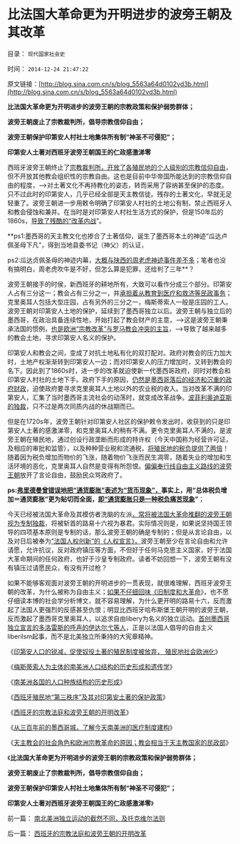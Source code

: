 # 比法国大革命更为开明进步的波旁王朝及其改革

目录： `现代国家社会史` 

时间： `2014-12-24 21:47:22` 

原文链接：[http://blog.sina.com.cn/s/blog_5563a64d0102vd3b.html](http://blog.sina.com.cn/s/blog_5563a64d0102vd3b.html)

**比法国大革命更为开明进步的波旁王朝的宗教政策和保护弱势群体；**

**波旁王朝废止了宗教裁判所，倡导宗教信仰自由；**

**波旁王朝保护印第安人村社土地集体所有制“神圣不可侵犯”；**

**印第安人土著对西班牙波旁王朝国王的仁政感激涕零**

西班牙波旁王朝终止了[宗教裁判所，开放了各殖民地的个人级别的宗教信仰自由](../../../2013/8/29/围剿个体意识主权“绝对的腐败”的“不缺信仰”的歇斯底里.md)，但不开放其他教会组织性的宗教自由。这也是目前中华帝国所能达到的宗教信仰自由的程度，——>对土著文化不再持教化的姿态，转而采用了容纳甚至保护的态度。只不过此时的印第安人，几乎已经全部是天主教信徒。残存的土著文化，早就无足轻重了。波旁王朝进一步用敕令明确了印第安人村社的土地公有制，禁止西班牙人和教会侵蚀和兼并。在当时是对印第安人村社生活方式的保护，但是150年后的1860s，[导致了残酷的“改革内战](../../../2012/6/28/墨西哥两期内战的原因，印第安人公社，白人老爷，自由派.md)”。

**ps1:墨西哥的天主教文化也掺合了土著信仰，诞生了墨西哥本土的神迹“瓜达卢佩圣母下凡”，得到当地县委书记（神父）的认证，

ps2:瓜达贞佩圣母的神迹内幕，[大概与陕西的周老虎神迹事件差不多](../../../2008/6/30/诚信是金！周老虎事件可能带给陕西朋友损失达百亿.md)；笔者也没有搞明白，周老虎吹牛是不好，但怎么算是犯罪，还给判了三年**？

波旁王朝接手的时侯，新西班牙的耕地所有，大致可以看作分成三个部分。印第安人占有三分这一；教会占有三分之一，并[承担着从教育到医疗和救济等民政事务](../../../2014/12/2/从三百年前的墨西哥，了解今天南美洲的医疗制度建构.md)；克里奥耳人包括大型庄园，占有另外的三分之一，梅斯蒂索人一般是庄园的工人。波旁王朝对印第安人土地的保护，延续到了墨西哥独立以后。波旁王朝与独立后的墨西哥，在政治具备连续性地，开始打起了教会财产的主意，——>这是波旁王朝秉承法国的惯例，[也是欧洲“宗教改革”与罗马教会冲突的主旨](../../../2014/6/24/基督教反对人权，反对社区主义；.md)，——>导致了越来越多的教会土地，寻求印第安人名义的保护。

印第安人和教会之间，变成了对抗土地私有化的双打配对。政府对教会的压力加大时，土地产权渐渐转到印第安人一边；而对印第安人的压力增加时，又转到教会的名下。因此到了1860s时，进一步的改革就迫使新一代墨西哥政府，同时对教会和印第安人村社的土地下手。政府下手的原因，[仍然是墨西哥落后的经济和沉重的政府财政](../../../2013/5/31/执政合法性的丧失，以财政危机为症状，以经济崩溃为根本，以革命为显象.md)，迫使政府要寻求克里奥耳人土地以外的农业税的收入。当对改革不满的印第安人，汇集了当时墨西哥主流社会的动荡时，就变成改革战争。[波菲利奥迪亚斯的独裁](../../../2012/6/28/墨西哥民主普选下的长期独裁和内战.md)，只不过是两次同质内战的休战期而已。

但是在1720s年，波旁王朝针对印第安人社区的保护敕令发出时，收获到的只是印第安人土著的感激涕零，和克里奥耳人的稍有不满。更令克里奥耳人不满的，是波旁王朝在殖民地，通过创设行政垄断而形成的特许权（今天中国称为经营许可证，及相应的审批和监管），以及种种营业税和流通税，[将殖民地的税负提供了两倍](../../../2014/12/6/西班牙波旁王朝改革与中国的相似之处，及其结局.md)！随着因为税负增加而物价的飞涨，随着物价飞涨而民生凋零，随着失业的增加和生活环境的恶化，克里奥耳人自然是变得有所怨恨。[偏偏奉行线自由主义路线的波旁王朝](../../../2014/12/11/西班牙波旁王朝改革的新自由主义路线，政治正确，及进步性.md)放开了言论自由，鼓励民众骂政府了。

**ps:[弗里德曼曾错误地把“通货膨胀”表述为“货币现象”，](../../../2011/10/28/凯恩斯主义的（通胀／通缩）总是成对同时出现.md)事实上，用“总体税负增加＝通货膨胀”更为贴切而全面，[即“通货膨胀只是一种税负痛苦现象](../../../2011/12/26/小政府＝强货币；货币信用＝1／政府成本＝1／税负痛苦指数；.md)”**；

今天已经被法国大革命及其模仿者洗脑的左派[，常将被法国大革命推翻的波旁王朝视为专制独裁](../../../2012/11/13/人权不是相对奴隶的特权，路易十四制造的滔天洪水.md)，将被斩首的路易十六视为暴君。实际情况则是，如果说坚持国王领导的四项基本原则是专制的话，那么波旁王朝的确是专制的；但是从言论自由，以及对日后被奉为[“法国人权创新”的《人权宣言》，](../../../2012/3/14/《人权宣言》中的大政府观念和奴颜卑膝；.md)波旁王朝至少在言论自由和允许请愿，允许抗议，反对政府镇压等方面，不但好于任何马克思主义国家，好于法国大革命期间的任何政府，也好于沙皇专制政府。读者不妨回想一下，波旁王朝有没有镇压过请愿民众，有没有开过枪？

如果不能够客观面对波旁王朝的开明进步的一贯表现，就很难理解，西班牙波旁王朝的改革，为什么被称为自由主义；[如果不仔细回味《旧制度和大革命](../../../2014/12/7/从中世纪欧洲帝王的进步，理解现代左派的反动.md)》，也不愿仔细读本博的社会学分析博文，就不容易理解，为什么更开明的路易十六，反而激起了法国人更强烈的反感甚至仇恨；明显比西班牙哈布斯堡王朝开明的波旁王朝，反而激起了墨西哥克里奥耳人，以追求自由libery为名义的独立运动。[首创墨西哥独立宣言的多洛雷斯的呼声的伊达尔弋等人](../../../2014/11/25/波旁王朝国进民退制造分裂，教科书中“多洛雷斯的呼声”的误导.md)，正是以法国人倡导的自由主义liberilsm起事，而不是北美独立所秉持的大宪章精神。

《[印第安人口的锐减，促使奴役土著的殖民制度被放弃，
殖民地社会欧洲化](../../../2014/12/18/剖析印第安人口的灾难和美洲的欧洲化；.md)》

《[梅斯蒂索人为主体的南美洲人口结构的历史形成和遗传学](../../../2014/12/19/梅斯蒂索人为主体的南美洲人口结构的历史形成和遗传学.md)》

《[南美洲各国的人口种族结构的历史形成](../../../2014/12/20/南美洲各国的人口种族结构的历史形成.md)》

《[西班牙殖民地“第三秩序”及其对印第安土著的保护政策](../../../2014/12/21/西班牙殖民地“第三秩序”及其对印第安土著的保护政策.md)》

《[西班牙的宗教法庭和波旁王朝的开明改革](../../../2014/12/22/西班牙的宗教法庭和波旁王朝的开明改革.md)》

《[从三百年前的墨西哥城，了解今天南美洲的医疗制度建构](../../../2014/12/2/从三百年前的墨西哥，了解今天南美洲的医疗制度建构.md)》

《[天主教会的社会角色和欧洲宗教革命的原因；教会相当于天主教国家的民政部](../../../2014/12/23/天主教会的社会角色和欧洲宗教革命的原因.md)》

《**比法国大革命更为开明进步的波旁王朝的宗教政策和保护弱势群体；**

**波旁王朝废止了宗教裁判所，倡导宗教信仰自由；**

**波旁王朝保护印第安人村社土地集体所有制“神圣不可侵犯”；**

**印第安人土著对西班牙波旁王朝国王的仁政感激涕零**》

前一篇： [南北美洲独立运动的截然不同，及托克维尔法则](../../../2014/12/25/南北美洲独立运动的截然不同，及托克维尔法则.md)

后一篇： [西班牙的宗教法庭和波旁王朝的开明改革](../../../2014/12/22/西班牙的宗教法庭和波旁王朝的开明改革.md)

